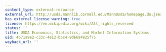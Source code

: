 ```yaml
---
content_type: external-resource
external_url: http://usda.mannlib.cornell.edu/MannUsda/homepage.do;jsessionid=BCB7655BA6E1D07E7F78C257C798232A
has_external_license_warning: true
license: https://en.wikipedia.org/wiki/All_rights_reserved
status: ''
title: USDA Economics, Statistics, and Market Information Systems
uid: 4671a9e2-c33c-4e12-bbc4-9d6694925f75
wayback_url: ''
---
```


